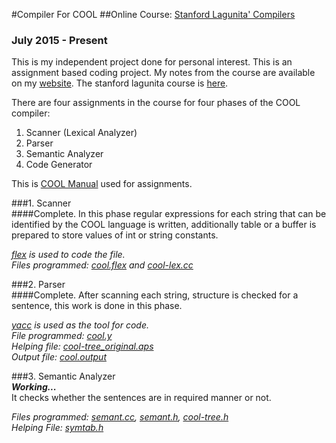 #Compiler For COOL
##Online Course: [Stanford Lagunita' Compilers](https://lagunita.stanford.edu/courses/Engineering/Compilers/Fall2014/info)

### July 2015 - Present

This is my independent project done for personal interest. This is an assignment based coding project. 
My notes from the course are available on my [website](https://rneha725.wordpress.com/contents-for-compilers/). The stanford lagunita course is [here](https://lagunita.stanford.edu/courses/Engineering/CS143/Spring2014/about).

There are four assignments in the course for four phases of the COOL compiler:

1.  Scanner (Lexical Analyzer)
2.  Parser
3.  Semantic Analyzer
4.  Code Generator

This is [COOL Manual](http://theory.stanford.edu/~aiken/software/cool/cool-manual.pdf) used for assignments.

###1. Scanner<br>
####Complete.
In this phase regular expressions for each string that can be identified by the COOL language is written, additionally table or a buffer is prepared to store values of int or string constants.

_[flex](https://en.wikipedia.org/wiki/Flex_lexical_analyser_generator) is used to code the file._<br>
_Files programmed: [cool.flex](https://github.com/rneha725/cs143_COOL_Compiler/blob/master/Lexer/cool.flex) and [cool-lex.cc](https://github.com/rneha725/cs143_COOL_Compiler/blob/master/Lexer/cool-lex.cc)_

###2. Parser<br>
####Complete.
After scanning each string, structure is checked for a sentence, this work is done in this phase. 

_[yacc](https://en.wikipedia.org/wiki/Yacc) is used as the tool for code.<br>
File programmed: [cool.y](https://github.com/rneha725/cs143_COOL_Compiler/blob/master/Parser/cool.y)<br>
Helping file: [cool-tree_original.aps](https://github.com/rneha725/cs143_COOL_Compiler/blob/master/Parser/cool-tree_original.aps)<br>
Output file: [cool.output](https://github.com/rneha725/cs143_COOL_Compiler/blob/master/Parser/cool.output)_

###3. Semantic Analyzer<br>
___Working...___<br>
It checks whether the sentences are in required manner or not. 

_Files programmed: [semant.cc](https://github.com/rneha725/cs143_COOL_Compiler/blob/master/Semantic%20Analyzer/semant.cc), [semant.h](https://github.com/rneha725/cs143_COOL_Compiler/blob/master/Semantic%20Analyzer/semant.h), [cool-tree.h](https://github.com/rneha725/cs143_COOL_Compiler/blob/master/Semantic%20Analyzer/cool-tree.h)<br>
Helping File: [symtab.h](https://github.com/rneha725/cs143_COOL_Compiler/blob/master/Semantic%20Analyzer/symtab.h)_<br>

